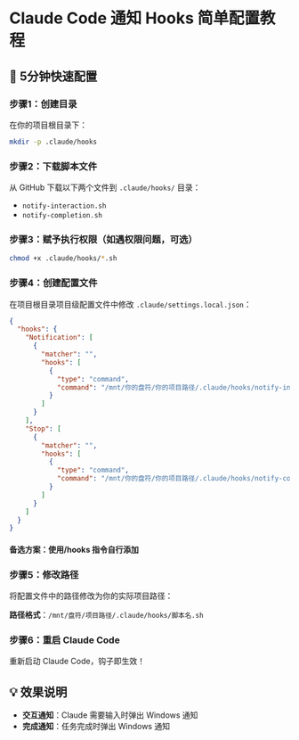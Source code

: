 # Claude Code 通知 Hooks 简单配置教程

## 🚀 5分钟快速配置

### 步骤1：创建目录
在你的项目根目录下：
```bash
mkdir -p .claude/hooks
```

### 步骤2：下载脚本文件
从 GitHub 下载以下两个文件到 `.claude/hooks/` 目录：
- `notify-interaction.sh`
- `notify-completion.sh`

### 步骤3：赋予执行权限（如遇权限问题，可选）
```bash
chmod +x .claude/hooks/*.sh
```

### 步骤4：创建配置文件
在项目根目录项目级配置文件中修改 `.claude/settings.local.json`：
```json
{
  "hooks": {
    "Notification": [
      {
        "matcher": "",
        "hooks": [
          {
            "type": "command",
            "command": "/mnt/你的盘符/你的项目路径/.claude/hooks/notify-interaction.sh"
          }
        ]
      }
    ],
    "Stop": [
      {
        "matcher": "",
        "hooks": [
          {
            "type": "command",
            "command": "/mnt/你的盘符/你的项目路径/.claude/hooks/notify-completion.sh"
          }
        ]
      }
    ]
  }
}
```
#### 备选方案：使用/hooks 指令自行添加

### 步骤5：修改路径
将配置文件中的路径修改为你的实际项目路径：

**路径格式**：`/mnt/盘符/项目路径/.claude/hooks/脚本名.sh`

### 步骤6：重启 Claude Code
重新启动 Claude Code，钩子即生效！

## 💡 效果说明
- **交互通知**：Claude 需要输入时弹出 Windows 通知
- **完成通知**：任务完成时弹出 Windows 通知
